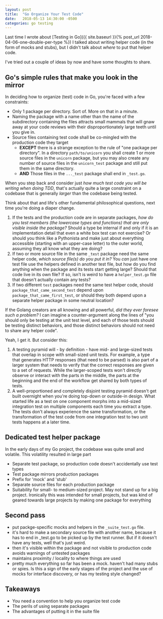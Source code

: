 ```yaml
---
layout: post
title:  "Go Organize Your Test Code"
date:   2018-05-13 14:30:00 -0500
categories: go testing
---
```


Last time I wrote about [Testing in Go]({{ site.baseurl }}{% post_url 2018-04-06-one-double-per-type %}) I talked about writing helper code (in the form of mocks and stubs), but I didn't talk about _where_ to put that helper code.

I've tried out a couple of ideas by now and have some thoughts to share.


## Go's simple rules that make you look in the mirror

In deciding how to organize (test) code in Go, you're faced with a few constraints:

* Only 1 package per directory.  Sort of.  More on that in a minute.
* Naming the package with a name other than the name of the subdirectory containing the files attracts small mammals that will gnaw away at your code reviews with their disproportionately large teeth until you give in.
* Source files containing test code shall be co-mingled with the production code they target
    * **EXCEPT** there is a strange exception to the rule of "one package per directory".  In a directory `path/to/unicorn` you shall create 1 or more source files in the `unicorn` package, but you may also create any number of source files in the `unicorn_test` package and still put them in the same directory.
    * **AND** Those files in the `..._test` package shall end in `_test.go`.

When you step back and consider just _how much test code you will be writing when doing TDD_, that's actually quite a large constraint on a codebase that is generally *larger* than the codebase being tested.  

Think about that and life's other fundamental philosophical questions, next time you're doing a diaper change.

1. If the tests and the production code are in separate packages, _how do you test members (the lowercase types and functions) that are only visible inside the package?_  Should a type be internal if and only if it is an implementation detail that even a white box test can not exercise?  Or should you think like a Pythonista and make just about everything accessible (starting with an upper-case letter) to the outer world, assuming they all know what they are doing?
1. If two or more source file in the same `_test` package need the same helper code, _which source file(s) do you put it in?_  You _can_ just have one test file use the helpers defined in another test file, but how do you find anything when the package and its tests start getting large?  Should that code live in its own file?  If so, isn't is weird to have a `helper_test.go` file that doesn't actually contain any tests?
1. If two different `test` packages need the same test helper code, should `package_that_came_second_test` depend upon `package_that_came_first_test`, or should they both depend upon a separate helper package in some neutral location?

If the Golang creators are all knowing and all powerful, _did they ever foresee such a problem?_  I can imagine a counter-argument along the lines of "you should only be testing at the unit test level, and each of those tests should be testing distinct behaviors, and those distinct behaviors should not need to share any helper code".

Yeah, I get it.  But consider this:

1. A testing pyramid will - by definition - have mid- and large-sized tests that overlap in scope with small-sized unit tests.  For example, a type that generates HTTP responses (that need to be parsed) is also part of a larger system that needs to verify that the correct responses are given to a set of requests.  While the larger-scoped tests won't directly observe or interact with the parts in the middle, the parts at the beginning and the end of the workflow get shared by both types of tests.
1. A well-proportioned and completely disjoint testing pyramid doesn't get built overnight when you're doing top-down or outside-in design.  What started life as a test on one component morphs into a mid-sized integration test on multiple components each time you extract a type.  The tests don't always experience the same transformation, or the transformation of the test code from one integration test to two unit tests happens at a later time.


## Dedicated test helper package



In the early days of my Go project, the codebase was quite small and volatile.  This volatility resulted in large part 

- Separate test package, so production code doesn't accidentally use test types
- Test package mirrors production packages
- Prefix for 'mock' and 'stub'
- Separate source files for each production package
- Suitability for small- to medium-sized project. May not stand up for a big project. Ironically this was intended for small projects, but was kind of geared towards large projects by making one package for everything


## Second pass

- put packge-specific mocks and helpers in the `_suite_test.go` file.
- it's hard to make a secondary source file with another name, because it has to end in _test.go to be picked up by the test runner. But if it doesn't have any tests, well that's just weird.
- then it's visible within the package and not visible to production code
avoids warnings of untested packages
- maintains proximity / locality to where things are used
- pretty much everything so far has been a mock. haven't had many stubs or spies. Is this a sign of the early stages of the project and the use of mocks for interface discovery, or has my testing style changed?


## Takeaways

* You need a convention to help you organize test code
* The perils of using separate packages
* The advantages of putting it in the suite file 
